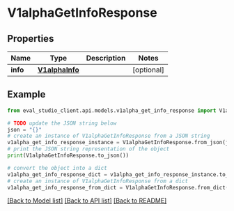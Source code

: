 # V1alphaGetInfoResponse


## Properties

Name | Type | Description | Notes
------------ | ------------- | ------------- | -------------
**info** | [**V1alphaInfo**](V1alphaInfo.md) |  | [optional] 

## Example

```python
from eval_studio_client.api.models.v1alpha_get_info_response import V1alphaGetInfoResponse

# TODO update the JSON string below
json = "{}"
# create an instance of V1alphaGetInfoResponse from a JSON string
v1alpha_get_info_response_instance = V1alphaGetInfoResponse.from_json(json)
# print the JSON string representation of the object
print(V1alphaGetInfoResponse.to_json())

# convert the object into a dict
v1alpha_get_info_response_dict = v1alpha_get_info_response_instance.to_dict()
# create an instance of V1alphaGetInfoResponse from a dict
v1alpha_get_info_response_from_dict = V1alphaGetInfoResponse.from_dict(v1alpha_get_info_response_dict)
```
[[Back to Model list]](../README.md#documentation-for-models) [[Back to API list]](../README.md#documentation-for-api-endpoints) [[Back to README]](../README.md)


